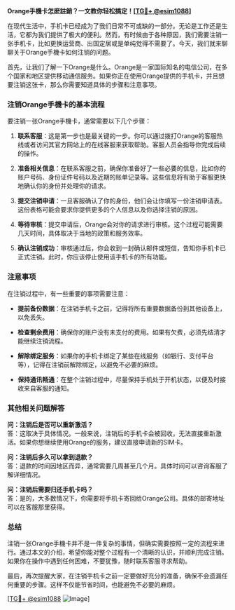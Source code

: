 **Orange手機卡怎麽註銷？一文教你轻松搞定！[[TG💪+ @esim1088](https://t.me/s/esim1088)]**

在现代生活中，手机卡已经成为了我们日常不可或缺的一部分。无论是工作还是生活，它都为我们提供了极大的便利。然而，有时候由于各种原因，我们需要注销一张手机卡，比如更换运营商、出国定居或是单纯觉得不需要了。今天，我们就来聊聊关于Orange手機卡如何注销的问题。

首先，让我们了解一下Orange是什么。Orange是一家国际知名的电信公司，在多个国家和地区提供移动通信服务。如果你正在使用Orange提供的手机卡，并且想要注销这张卡，那么你需要知道具体的步骤和注意事项。

### 注销Orange手機卡的基本流程

要注销一张Orange手機卡，通常需要以下几个步骤：

1. **联系客服**：这是第一步也是最关键的一步。你可以通过拨打Orange的客服热线或者访问其官方网站上的在线客服来获取帮助。客服人员会指导你完成后续的操作。

2. **准备相关信息**：在联系客服之前，确保你准备好了一些必要的信息，比如你的账户号码、身份证件号码以及近期的账单记录等。这些信息将有助于客服更快地确认你的身份并处理你的请求。

3. **提交注销申请**：一旦客服确认了你的身份，他们会让你填写一份注销申请表。这份表格可能会要求你提供更多的个人信息以及你选择注销的原因。

4. **等待审核**：提交申请后，Orange会对你的请求进行审核。这个过程可能需要几天时间，具体取决于当地的政策和服务效率。

5. **确认注销成功**：审核通过后，你会收到一封确认邮件或短信，告知你手机卡已正式注销。此时，你应该停止使用该手机卡的所有功能。

### 注意事项

在注销过程中，有一些重要的事项需要注意：

- **提前备份数据**：在注销手机卡之前，记得将所有重要数据备份到其他设备上，以免丢失。
  
- **检查剩余费用**：确保你的账户没有未支付的费用。如果有欠费，必须先结清才能继续注销流程。

- **解除绑定服务**：如果你的手机卡绑定了某些在线服务（如银行、支付平台等），记得在注销前解除绑定，以避免不必要的麻烦。

- **保持通讯畅通**：在整个注销过程中，尽量保持手机处于开机状态，以便及时接收来自客服的通知。

### 其他相关问题解答

**问：注销后是否可以重新激活？**  
答：这取决于具体情况。一般来说，注销后的手机卡会被回收，无法直接重新激活。如果你想继续使用Orange的服务，建议直接申请新的SIM卡。

**问：注销后多久可以拿到退款？**  
答：退款的时间因地区而异，通常需要几周甚至几个月。具体时间可以咨询客服了解详细情况。

**问：注销后需要归还手机卡吗？**  
答：是的，大多数情况下，你需要将手机卡寄回给Orange公司。具体的邮寄地址可以在客服那里获得。

### 总结

注销一张Orange手機卡并不是一件复杂的事情，但确实需要按照一定的流程来进行。通过本文的介绍，希望你能对整个过程有一个清晰的认识，并顺利完成注销。如果你在操作中遇到任何困难，不要犹豫，随时联系客服寻求帮助。

最后，再次提醒大家，在注销手机卡之前一定要做好充分的准备，确保不会遗漏任何重要的步骤。这样不仅能节省时间，也能避免不必要的麻烦。

[[TG💪+ @esim1088](https://t.me/s/esim1088) ![Image](https://i.postimg.cc/4NQfJmqS/Snipaste-2025-05-13-00-14-12.png)]